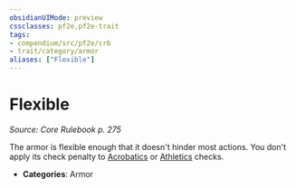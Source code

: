 ```yaml
---
obsidianUIMode: preview
cssclasses: pf2e,pf2e-trait
tags:
- compendium/src/pf2e/crb
- trait/category/armor
aliases: ["Flexible"]
---
```

# Flexible  
*Source: Core Rulebook p. 275*  

The armor is flexible enough that it doesn't hinder most actions. You don't apply its check penalty to [Acrobatics](compendium/skills.md#Acrobatics) or [Athletics](compendium/skills.md#Athletics) checks.

- **Categories**: Armor